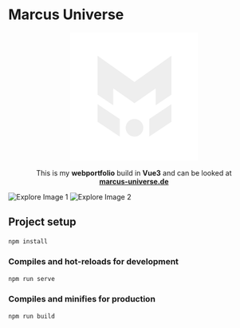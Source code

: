 # Marcus Universe

<p align="center">
<a target="_blank" href="https://marcus-universe.de"> <img src="./src/assets/logo/mu-logo.svg" width="256"> </a>
</p>
<p align="center">
This is my <b>webportfolio</b> build in <b>Vue3</b> and can be looked at 
<br>
<a target="_blank" href="https://marcus-universe.de"><b>marcus-universe.de</b></a>
</p>

![Explore Image 1](design/explore-1.png)
![Explore Image 2](design/explore-2.png)

## Project setup

```
npm install
```

### Compiles and hot-reloads for development

```
npm run serve
```

### Compiles and minifies for production

```
npm run build
```
